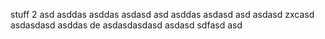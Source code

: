 stuff
 2
asd
asddas
asddas
asdasd
asd
asddas
asdasd
asd
asdasd
zxcasd
asdasdasd
asddas
de
asdasdasdasd
asdasd
sdfasd
asd
